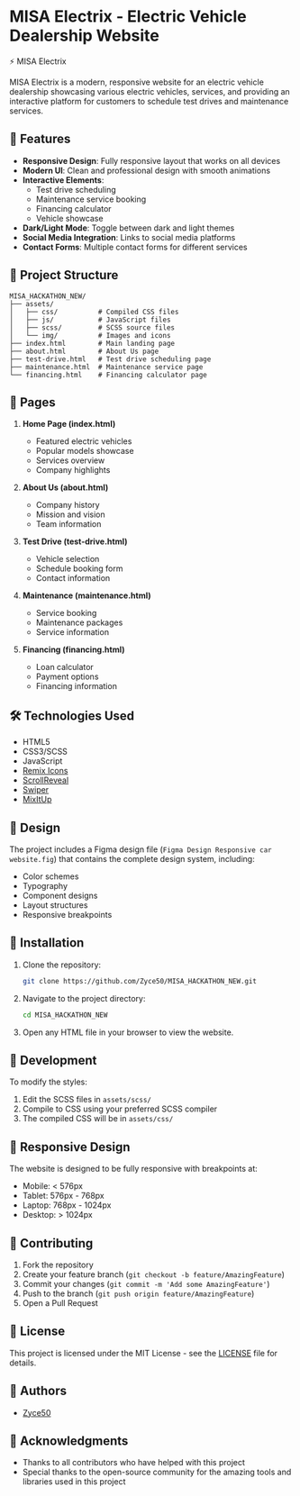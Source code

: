 # MISA Electrix - Electric Vehicle Dealership Website

⚡ MISA Electrix

MISA Electrix is a modern, responsive website for an electric vehicle dealership showcasing various electric vehicles, services, and providing an interactive platform for customers to schedule test drives and maintenance services.

## 🌟 Features

- **Responsive Design**: Fully responsive layout that works on all devices
- **Modern UI**: Clean and professional design with smooth animations
- **Interactive Elements**: 
  - Test drive scheduling
  - Maintenance service booking
  - Financing calculator
  - Vehicle showcase
- **Dark/Light Mode**: Toggle between dark and light themes
- **Social Media Integration**: Links to social media platforms
- **Contact Forms**: Multiple contact forms for different services

## 📁 Project Structure

```
MISA_HACKATHON_NEW/
├── assets/
│   ├── css/          # Compiled CSS files
│   ├── js/           # JavaScript files
│   ├── scss/         # SCSS source files
│   └── img/          # Images and icons
├── index.html        # Main landing page
├── about.html        # About Us page
├── test-drive.html   # Test drive scheduling page
├── maintenance.html  # Maintenance service page
└── financing.html    # Financing calculator page
```

## 🚀 Pages

1. **Home Page (index.html)**
   - Featured electric vehicles
   - Popular models showcase
   - Services overview
   - Company highlights

2. **About Us (about.html)**
   - Company history
   - Mission and vision
   - Team information

3. **Test Drive (test-drive.html)**
   - Vehicle selection
   - Schedule booking form
   - Contact information

4. **Maintenance (maintenance.html)**
   - Service booking
   - Maintenance packages
   - Service information

5. **Financing (financing.html)**
   - Loan calculator
   - Payment options
   - Financing information

## 🛠️ Technologies Used

- HTML5
- CSS3/SCSS
- JavaScript
- [Remix Icons](https://remixicon.com/)
- [ScrollReveal](https://scrollrevealjs.org/)
- [Swiper](https://swiperjs.com/)
- [MixItUp](https://www.kunkalabs.com/mixitup/)

## 🎨 Design

The project includes a Figma design file (`Figma Design Responsive car website.fig`) that contains the complete design system, including:
- Color schemes
- Typography
- Component designs
- Layout structures
- Responsive breakpoints

## 🔧 Installation

1. Clone the repository:
   ```bash
   git clone https://github.com/Zyce50/MISA_HACKATHON_NEW.git
   ```

2. Navigate to the project directory:
   ```bash
   cd MISA_HACKATHON_NEW
   ```

3. Open any HTML file in your browser to view the website.

## 🚀 Development

To modify the styles:
1. Edit the SCSS files in `assets/scss/`
2. Compile to CSS using your preferred SCSS compiler
3. The compiled CSS will be in `assets/css/`

## 📱 Responsive Design

The website is designed to be fully responsive with breakpoints at:
- Mobile: < 576px
- Tablet: 576px - 768px
- Laptop: 768px - 1024px
- Desktop: > 1024px

## 🤝 Contributing

1. Fork the repository
2. Create your feature branch (`git checkout -b feature/AmazingFeature`)
3. Commit your changes (`git commit -m 'Add some AmazingFeature'`)
4. Push to the branch (`git push origin feature/AmazingFeature`)
5. Open a Pull Request

## 📄 License

This project is licensed under the MIT License - see the [LICENSE](LICENSE) file for details.

## 👥 Authors

- [Zyce50](https://github.com/Zyce50)

## 🙏 Acknowledgments

- Thanks to all contributors who have helped with this project
- Special thanks to the open-source community for the amazing tools and libraries used in this project 